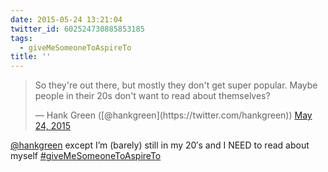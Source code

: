 ```yaml
---
date: 2015-05-24 13:21:04
twitter_id: 602524730885853185
tags:
  - giveMeSomeoneToAspireTo
title: ''
---
```


<blockquote class="twitter-tweet"><p lang="en" dir="ltr">So they&#39;re out there, but mostly they don&#39;t get super popular. Maybe people in their 20s don&#39;t want to read about themselves?</p>&mdash; Hank Green ([@hankgreen](https://twitter.com/hankgreen)) <a href="https://twitter.com/hankgreen/status/602518945250160640?ref_src=twsrc%5Etfw">May 24, 2015</a></blockquote>
<script async src="https://platform.twitter.com/widgets.js" charset="utf-8"></script>

[@hankgreen](https://twitter.com/hankgreen) except I’m (barely) still in my 20′s and I NEED to read about myself [#giveMeSomeoneToAspireTo](https://twitter.com/hashtag/giveMeSomeoneToAspireTo)
